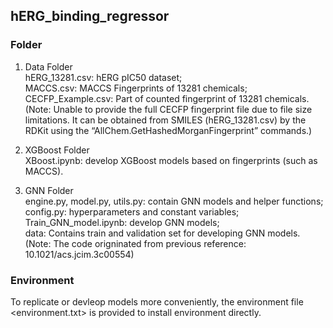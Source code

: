 ## hERG_binding_regressor   
### Folder

1. Data Folder   
   hERG_13281.csv: hERG pIC50 dataset;   
   MACCS.csv: MACCS Fingerprints of 13281 chemicals;   
   CECFP_Example.csv: Part of counted fingerprint of 13281 chemicals. (Note: Unable to provide the full CECFP fingerprint file due to file size limitations. It can be obtained from SMILES (hERG_13281.csv) by the RDKit using the “AllChem.GetHashedMorganFingerprint” commands.)

3. XGBoost Folder   
   XBoost.ipynb: develop XGBoost models based on fingerprints (such as MACCS).

4. GNN Folder      
   engine.py, model.py, utils.py: contain GNN models and helper functions;   
   config.py: hyperparameters and constant variables;   
   Train_GNN_model.ipynb: develop GNN models;   
   data: Contains train and validation set for developing GNN models.
   (Note: The code origninated from previous reference: 10.1021/acs.jcim.3c00554)



### Environment

To replicate or devleop models more conveniently, the environment file <environment.txt> is provided to install environment directly.
